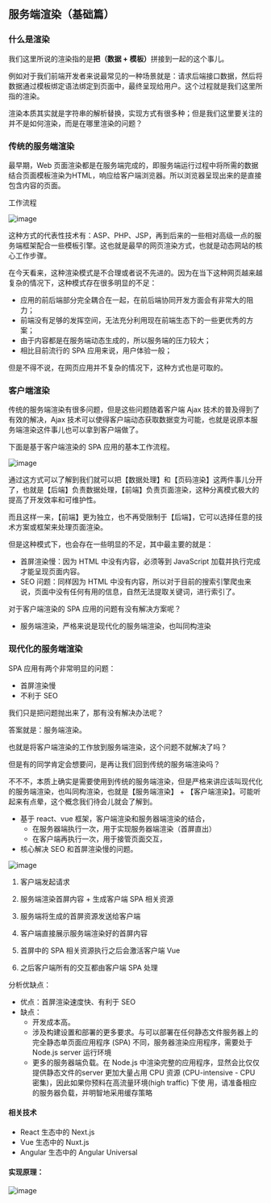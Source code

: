 ## 服务端渲染（基础篇）

### 什么是渲染

我们这里所说的渲染指的是<strong>把（数据 + 模板）</strong>拼接到一起的这个事儿。

例如对于我们前端开发者来说最常见的一种场景就是：请求后端接口数据，然后将数据通过模板绑定语法绑定到页面中，最终呈现给用户。这个过程就是我们这里所指的渲染。

渲染本质其实就是字符串的解析替换，实现方式有很多种；但是我们这里要关注的并不是如何渲染，而是在哪里渲染的问题？


### 传统的服务端渲染

最早期，Web 页面渲染都是在服务端完成的，即服务端运行过程中将所需的数据结合页面模板渲染为HTML，响应给客户端浏览器。所以浏览器呈现出来的是直接包含内容的页面。

工作流程

![image](https://user-images.githubusercontent.com/37037802/137894723-97c00d2d-f37b-4c44-b10b-6d6eb4e905b5.png)

这种方式的代表性技术有：ASP、PHP、JSP，再到后来的一些相对高级一点的服务端框架配合一些模板引擎。这也就是最早的网页渲染方式，也就是动态网站的核心工作步骤。

在今天看来，这种渲染模式是不合理或者说不先进的。因为在当下这种网页越来越复杂的情况下，这种模式存在很多明显的不足：

  - 应用的前后端部分完全耦合在一起，在前后端协同开发方面会有非常大的阻力；
  - 前端没有足够的发挥空间，无法充分利用现在前端生态下的一些更优秀的方案；
  - 由于内容都是在服务端动态生成的，所以服务端的压力较大；
  - 相比目前流行的 SPA 应用来说，用户体验一般；

但是不得不说，在网页应用并不复杂的情况下，这种方式也是可取的。

### 客户端渲染

传统的服务端渲染有很多问题，但是这些问题随着客户端 Ajax 技术的普及得到了有效的解决，Ajax 技术可以使得客户端动态获取数据变为可能，也就是说原本服务端渲染这件事儿也可以拿到客户端做了。

下面是基于客户端渲染的 SPA 应用的基本工作流程。

![image](https://user-images.githubusercontent.com/37037802/137895287-39659571-fae9-4d8a-8e23-a8efaee7ba86.png)


通过这方式可以了解到我们就可以把【数据处理】和【页码渲染】这两件事儿分开了，也就是【后端】负责数据处理，【前端】负责页面渲染，这种分离模式极大的提高了开发效率和可维护性。

而且这样一来，【前端】更为独立，也不再受限制于【后端】，它可以选择任意的技术方案或框架来处理页面渲染。

但是这种模式下，也会存在一些明显的不足，其中最主要的就是：

  - 首屏渲染慢：因为 HTML 中没有内容，必须等到 JavaScript 加载并执行完成才能呈现页面内容。
  - SEO 问题：同样因为 HTML 中没有内容，所以对于目前的搜索引擎爬虫来说，页面中没有任何有用的信息，自然无法提取关键词，进行索引了。

对于客户端渲染的 SPA 应用的问题有没有解决方案呢？

  - 服务端渲染，严格来说是现代化的服务端渲染，也叫同构渲染

### 现代化的服务端渲染

SPA 应用有两个非常明显的问题：
  - 首屏渲染慢
  - 不利于 SEO

我们只是把问题抛出来了，那有没有解决办法呢？

答案就是：服务端渲染。

也就是将客户端渲染的工作放到服务端渲染，这个问题不就解决了吗？

但是有的同学肯定会想要问，是再让我们回到传统的服务端渲染吗？

不不不，本质上确实是需要使用到传统的服务端渲染，但是严格来讲应该叫现代化的服务端渲染，也叫同构渲染，也就是【服务端渲染】 + 【客户端渲染】。可能听起来有点晕，这个概念我们待会儿就会了解到。

- 基于 react、vue 框架，客户端渲染和服务器端渲染的结合，
  - 在服务器端执行一次，用于实现服务器端渲染（首屏直出）
  - 在客户端再执行一次，用于接管页面交互，
- 核心解决 SEO 和首屏渲染慢的问题。

![image](https://user-images.githubusercontent.com/37037802/137897423-8a2dffe9-5689-4d04-a202-54cfeda25cc5.png)

 1. 客户端发起请求

 2. 服务端渲染首屏内容 + 生成客户端 SPA 相关资源

 3. 服务端将生成的首屏资源发送给客户端
 
 5. 客户端直接展示服务端渲染好的首屏内容
 
 6. 首屏中的 SPA 相关资源执行之后会激活客户端 Vue
 
 8. 之后客户端所有的交互都由客户端 SPA 处理

分析优缺点：
- 优点：首屏渲染速度快、有利于 SEO
- 缺点：
  - 开发成本高。
  - 涉及构建设置和部署的更多要求。与可以部署在任何静态文件服务器上的完全静态单页面应用程序 (SPA) 不同，服务器渲染应用程序，需要处于 Node.js server 运行环境
  - 更多的服务器端负载。在 Node.js 中渲染完整的应用程序，显然会比仅仅提供静态文件的server 更加大量占用 CPU 资源 (CPU-intensive - CPU 密集)，因此如果你预料在高流量环境(high traffic) 下使  用，请准备相应的服务器负载，并明智地采用缓存策略

#### 相关技术
- React 生态中的 Next.js
- Vue 生态中的 Nuxt.js
- Angular 生态中的 Angular Universal

#### 实现原理：

![image](https://user-images.githubusercontent.com/37037802/137899203-a447615a-fdf1-4c4f-a301-9f9e7b6f96fc.png)
